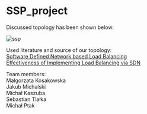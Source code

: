 # SSP_project
Discussed topology has been shown below:


![ssp](https://github.com/kubenty223/SSP_project/assets/56135959/13c0df6b-8bf9-4117-ab7f-f6cb27f18c0d)


Used literature and source of our topology:  
[Software Defined Network based Load Balancing](https://thesai.org/Downloads/Volume13No4/Paper_14-Software_Defined_Network_based_Load_Balancing.pdf)  
[Effectiveness of Implementing Load Balancing via SDN](https://interscity.org/assets/sdn_load_balancing_2019.pdf)

Team members:  
Małgorzata Kosakowska  
Jakub Michalski  
Michał Kaszuba  
Sebastian Tlałka  
Michał Ptak
